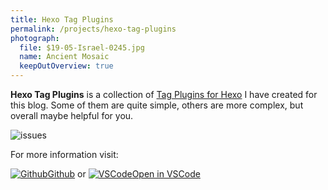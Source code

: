 ```yaml
---
title: Hexo Tag Plugins
permalink: /projects/hexo-tag-plugins
photograph:
  file: $19-05-Israel-0245.jpg
  name: Ancient Mosaic
  keepOutOverview: true
---
```


**Hexo Tag Plugins** is a collection of [Tag Plugins for Hexo](https://hexo.io/docs/tag-plugins.html) I have created for this blog. Some of them are quite simple, others are more complex, but overall maybe helpful for you.

<div class="shields-io">

![issues](https://img.shields.io/github/issues/kristofzerbe/hexo-generator-anything?label=github%20issues&style=flat-square)

</div>

For more information visit:

<div class="brand-links">
<a href="https://github.com/kristofzerbe/hexo-tag-plugins" class="github"><img src="/images/brands/github.svg" alt="Github" /><span>Github</span></a>
<span style="margin-top:25px">or</span>
<a href="https://vscode.dev/github/kristofzerbe/hexo-tag-plugins" class="vscode"><img src="/images/brands/vscode.svg" alt="VSCode" /><span>Open in VSCode</span></a>
</div>

<!-- {% github_readme "kristofzerbe" "hexo-tag-plugins" %} -->